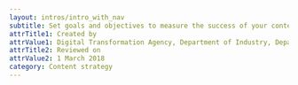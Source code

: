 ```yaml
---
layout: intros/intro_with_nav
subtitle: Set goals and objectives to measure the success of your content strategy. 
attrTitle1: Created by
attrValue1: Digital Transformation Agency, Department of Industry, Department of Health, Australian Tax Office, Department of Human Services
attrTitle2: Reviewed on 
attrValue2: 1 March 2018
category: Content strategy
---
```


